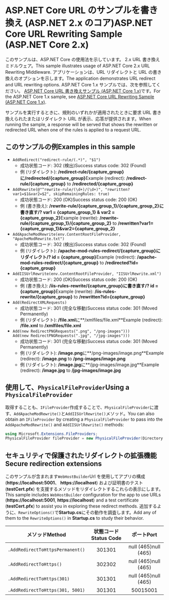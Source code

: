 # <a name="aspnet-core-url-rewriting-sample-aspnet-core-2x"></a><span data-ttu-id="5d4ac-101">ASP.NET Core URL のサンプルを書き換え (ASP.NET 2.x のコア)</span><span class="sxs-lookup"><span data-stu-id="5d4ac-101">ASP.NET Core URL Rewriting Sample (ASP.NET Core 2.x)</span></span>

<span data-ttu-id="5d4ac-102">このサンプルは、ASP.NET Core の使用法を示しています。 2.x URL 書き換えミドルウェア。</span><span class="sxs-lookup"><span data-stu-id="5d4ac-102">This sample illustrates usage of ASP.NET Core 2.x URL Rewriting Middleware.</span></span> <span data-ttu-id="5d4ac-103">アプリケーションは、URL リダイレクトと URL の書き換えのオプションを示します。</span><span class="sxs-lookup"><span data-stu-id="5d4ac-103">The application demonstrates URL redirect and URL rewriting options.</span></span> <span data-ttu-id="5d4ac-104">ASP.NET Core 1.x サンプルでは、次を参照してください。 [ASP.NET Core URL 書き換えサンプル (ASP.NET Core 1.x)](https://github.com/aspnet/Docs/tree/master/aspnetcore/fundamentals/url-rewriting/samples/1.x)です。</span><span class="sxs-lookup"><span data-stu-id="5d4ac-104">For the ASP.NET Core 1.x sample, see [ASP.NET Core URL Rewriting Sample (ASP.NET Core 1.x)](https://github.com/aspnet/Docs/tree/master/aspnetcore/fundamentals/url-rewriting/samples/1.x).</span></span>

<span data-ttu-id="5d4ac-105">サンプルを実行するときに、規則のいずれかが適用されたときに要求 URL 書き換えられたまたはリダイレクト URL が表示、応答が提供されます。</span><span class="sxs-lookup"><span data-stu-id="5d4ac-105">When running the sample, a response will be served that shows the rewritten or redirected URL when one of the rules is applied to a request URL.</span></span>

## <a name="examples-in-this-sample"></a><span data-ttu-id="5d4ac-106">このサンプルの例</span><span class="sxs-lookup"><span data-stu-id="5d4ac-106">Examples in this sample</span></span>

* `AddRedirect("redirect-rule/(.*)", "$1")`
  - <span data-ttu-id="5d4ac-107">成功状態コード: 302 (検出)</span><span class="sxs-lookup"><span data-stu-id="5d4ac-107">Success status code: 302 (Found)</span></span>
  - <span data-ttu-id="5d4ac-108">例 (リダイレクト): **/redirect-rule/{capture_group}**に**/redirected/{capture_group}**</span><span class="sxs-lookup"><span data-stu-id="5d4ac-108">Example (redirect): **/redirect-rule/{capture_group}** to **/redirected/{capture_group}**</span></span>
* `AddRewrite(@"^rewrite-rule/(\d+)/(\d+)", "rewritten?var1=$1&var2=$2", skipRemainingRules: true)`
  - <span data-ttu-id="5d4ac-109">成功状態コード: 200 (OK)</span><span class="sxs-lookup"><span data-stu-id="5d4ac-109">Success status code: 200 (OK)</span></span>
  - <span data-ttu-id="5d4ac-110">例 (書き換え): **/rewrite-rule/{capture_group_1}/{capture_group_2}**に**書き直す/? var1 = {capture_group_1} & var2 = {capture_group_2}**</span><span class="sxs-lookup"><span data-stu-id="5d4ac-110">Example (rewrite): **/rewrite-rule/{capture_group_1}/{capture_group_2}** to **/rewritten?var1={capture_group_1}&var2={capture_group_2}**</span></span>
* `AddApacheModRewrite(env.ContentRootFileProvider, "ApacheModRewrite.txt")`
  - <span data-ttu-id="5d4ac-111">成功状態コード: 302 (検出)</span><span class="sxs-lookup"><span data-stu-id="5d4ac-111">Success status code: 302 (Found)</span></span>
  - <span data-ttu-id="5d4ac-112">例 (リダイレクト): **/apache-mod-rules-redirect/{capture_group}**に**リダイレクト/? id = {capture_group}**</span><span class="sxs-lookup"><span data-stu-id="5d4ac-112">Example (redirect): **/apache-mod-rules-redirect/{capture_group}** to **/redirected?id={capture_group}**</span></span>
* `AddIISUrlRewrite(env.ContentRootFileProvider, "IISUrlRewrite.xml")`
  - <span data-ttu-id="5d4ac-113">成功状態コード: 200 (OK)</span><span class="sxs-lookup"><span data-stu-id="5d4ac-113">Success status code: 200 (OK)</span></span>
  - <span data-ttu-id="5d4ac-114">例 (書き換え): **/iis-rules-rewrite/{capture_group}**に**書き直す/? id = {capture_group}**</span><span class="sxs-lookup"><span data-stu-id="5d4ac-114">Example (rewrite): **/iis-rules-rewrite/{capture_group}** to **/rewritten?id={capture_group}**</span></span>
* `Add(RedirectXMLRequests)`
  - <span data-ttu-id="5d4ac-115">成功状態コード: 301 (完全な移動)</span><span class="sxs-lookup"><span data-stu-id="5d4ac-115">Success status code: 301 (Moved Permanently)</span></span>
  - <span data-ttu-id="5d4ac-116">例 (リダイレクト): **/file.xml**に**/xmlfiles/file.xml**</span><span class="sxs-lookup"><span data-stu-id="5d4ac-116">Example (redirect): **/file.xml** to **/xmlfiles/file.xml**</span></span>
* `Add(new RedirectPNGRequests(".png", "/png-images")))`<br>`Add(new RedirectPNGRequests(".jpg", "/jpg-images")))`
  - <span data-ttu-id="5d4ac-117">成功状態コード: 301 (完全な移動)</span><span class="sxs-lookup"><span data-stu-id="5d4ac-117">Success status code: 301 (Moved Permanently)</span></span>
  - <span data-ttu-id="5d4ac-118">例 (リダイレクト): **/image.png**に**/png-images/image.png**</span><span class="sxs-lookup"><span data-stu-id="5d4ac-118">Example (redirect): **/image.png** to **/png-images/image.png**</span></span>
  - <span data-ttu-id="5d4ac-119">例 (リダイレクト): **/image.jpg**に**/jpg-images/image.jpg**</span><span class="sxs-lookup"><span data-stu-id="5d4ac-119">Example (redirect): **/image.jpg** to **/jpg-images/image.jpg**</span></span>

## <a name="using-a-physicalfileprovider"></a><span data-ttu-id="5d4ac-120">使用して、`PhysicalFileProvider`</span><span class="sxs-lookup"><span data-stu-id="5d4ac-120">Using a `PhysicalFileProvider`</span></span>
<span data-ttu-id="5d4ac-121">取得することも、`IFileProvider`作成することで、`PhysicalFileProvider`に渡す、`AddApacheModRewrite()`と`AddIISUrlRewrite()`メソッド。</span><span class="sxs-lookup"><span data-stu-id="5d4ac-121">You can also obtain an `IFileProvider` by creating a `PhysicalFileProvider` to pass into the `AddApacheModRewrite()` and `AddIISUrlRewrite()` methods:</span></span>
```csharp
using Microsoft.Extensions.FileProviders;
PhysicalFileProvider fileProvider = new PhysicalFileProvider(Directory.GetCurrentDirectory());
```
## <a name="secure-redirection-extensions"></a><span data-ttu-id="5d4ac-122">セキュリティで保護されたリダイレクトの拡張機能</span><span class="sxs-lookup"><span data-stu-id="5d4ac-122">Secure redirection extensions</span></span>
<span data-ttu-id="5d4ac-123">このサンプルが含まれます`WebHostBuilder`Url を使用してアプリの構成 (**https://localhost:5001**、 **https://localhost**) および証明書のテスト (**testCert.pfx**) を支援するメソッドをリダイレクトするこれらの表示にします。</span><span class="sxs-lookup"><span data-stu-id="5d4ac-123">This sample includes `WebHostBuilder` configuration for the app to use URLs (**https://localhost:5001**, **https://localhost**) and a test certificate (**testCert.pfx**) to assist you in exploring these redirect methods.</span></span> <span data-ttu-id="5d4ac-124">追加するように、`RewriteOptions()`で**Startup.cs**にその動作を調査します。</span><span class="sxs-lookup"><span data-stu-id="5d4ac-124">Add any of them to the `RewriteOptions()` in **Startup.cs** to study their behavior.</span></span>

<span data-ttu-id="5d4ac-125">メソッド</span><span class="sxs-lookup"><span data-stu-id="5d4ac-125">Method</span></span> | <span data-ttu-id="5d4ac-126">状態コード</span><span class="sxs-lookup"><span data-stu-id="5d4ac-126">Status Code</span></span> | <span data-ttu-id="5d4ac-127">ポート</span><span class="sxs-lookup"><span data-stu-id="5d4ac-127">Port</span></span>
--- | :---: | :---:
`.AddRedirectToHttpsPermanent()` | <span data-ttu-id="5d4ac-128">301</span><span class="sxs-lookup"><span data-stu-id="5d4ac-128">301</span></span> | <span data-ttu-id="5d4ac-129">null (465)</span><span class="sxs-lookup"><span data-stu-id="5d4ac-129">null (465)</span></span>
`.AddRedirectToHttps()` | <span data-ttu-id="5d4ac-130">302</span><span class="sxs-lookup"><span data-stu-id="5d4ac-130">302</span></span> | <span data-ttu-id="5d4ac-131">null (465)</span><span class="sxs-lookup"><span data-stu-id="5d4ac-131">null (465)</span></span>
`.AddRedirectToHttps(301)` | <span data-ttu-id="5d4ac-132">301</span><span class="sxs-lookup"><span data-stu-id="5d4ac-132">301</span></span> | <span data-ttu-id="5d4ac-133">null (465)</span><span class="sxs-lookup"><span data-stu-id="5d4ac-133">null (465)</span></span>
`.AddRedirectToHttps(301, 5001)` | <span data-ttu-id="5d4ac-134">301</span><span class="sxs-lookup"><span data-stu-id="5d4ac-134">301</span></span> | <span data-ttu-id="5d4ac-135">5001</span><span class="sxs-lookup"><span data-stu-id="5d4ac-135">5001</span></span>
